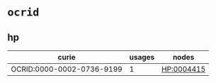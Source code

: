 # `ocrid`

## hp

| curie                     |   usages | nodes                                                   |
|---------------------------|----------|---------------------------------------------------------|
| OCRID:0000-0002-0736-9199 |        1 | [HP:0004415](http://purl.obolibrary.org/obo/HP_0004415) |

